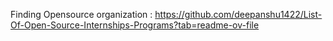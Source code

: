 Finding Opensource organization : https://github.com/deepanshu1422/List-Of-Open-Source-Internships-Programs?tab=readme-ov-file